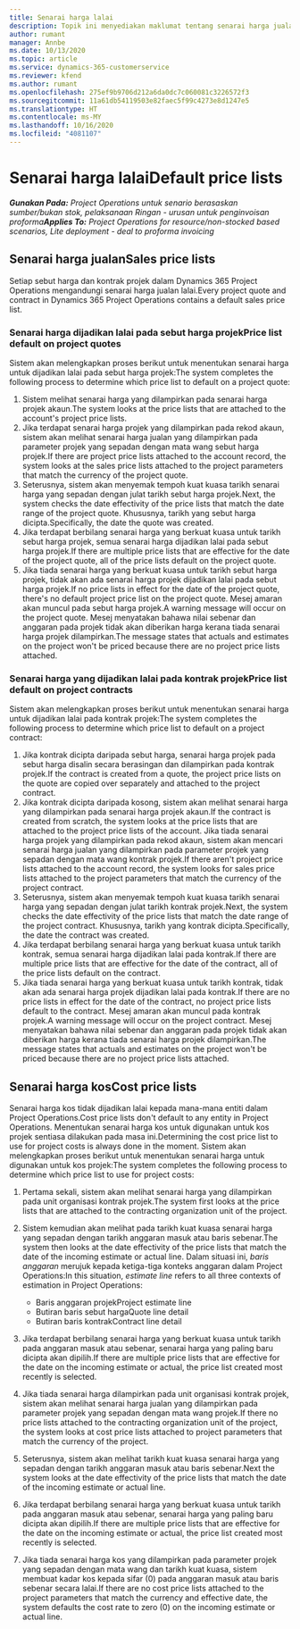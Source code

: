 ```yaml
---
title: Senarai harga lalai
description: Topik ini menyediakan maklumat tentang senarai harga jualan dan kos lalai dalam Project Operations.
author: rumant
manager: Annbe
ms.date: 10/13/2020
ms.topic: article
ms.service: dynamics-365-customerservice
ms.reviewer: kfend
ms.author: rumant
ms.openlocfilehash: 275ef9b9706d212a6da0dc7c060081c3226572f3
ms.sourcegitcommit: 11a61db54119503e82faec5f99c4273e8d1247e5
ms.translationtype: HT
ms.contentlocale: ms-MY
ms.lasthandoff: 10/16/2020
ms.locfileid: "4081107"
---
```

# <a name="default-price-lists"></a><span data-ttu-id="84de8-103">Senarai harga lalai</span><span class="sxs-lookup"><span data-stu-id="84de8-103">Default price lists</span></span>

<span data-ttu-id="84de8-104">_**Gunakan Pada:** Project Operations untuk senario berasaskan sumber/bukan stok, pelaksanaan Ringan - urusan untuk penginvoisan proforma_</span><span class="sxs-lookup"><span data-stu-id="84de8-104">_**Applies To:** Project Operations for resource/non-stocked based scenarios, Lite deployment - deal to proforma invoicing_</span></span>

## <a name="sales-price-lists"></a><span data-ttu-id="84de8-105">Senarai harga jualan</span><span class="sxs-lookup"><span data-stu-id="84de8-105">Sales price lists</span></span>

<span data-ttu-id="84de8-106">Setiap sebut harga dan kontrak projek dalam Dynamics 365 Project Operations mengandungi senarai harga jualan lalai.</span><span class="sxs-lookup"><span data-stu-id="84de8-106">Every project quote and contract in Dynamics 365 Project Operations contains a default sales price list.</span></span> 

### <a name="price-list-default-on-project-quotes"></a><span data-ttu-id="84de8-107">Senarai harga dijadikan lalai pada sebut harga projek</span><span class="sxs-lookup"><span data-stu-id="84de8-107">Price list default on project quotes</span></span>
<span data-ttu-id="84de8-108">Sistem akan melengkapkan proses berikut untuk menentukan senarai harga untuk dijadikan lalai pada sebut harga projek:</span><span class="sxs-lookup"><span data-stu-id="84de8-108">The system completes the following process to determine which price list to default on a project quote:</span></span>

1. <span data-ttu-id="84de8-109">Sistem melihat senarai harga yang dilampirkan pada senarai harga projek akaun.</span><span class="sxs-lookup"><span data-stu-id="84de8-109">The system looks at the price lists that are attached to the account's project price lists.</span></span> 
2. <span data-ttu-id="84de8-110">Jika terdapat senarai harga projek yang dilampirkan pada rekod akaun, sistem akan melihat senarai harga jualan yang dilampirkan pada parameter projek yang sepadan dengan mata wang sebut harga projek.</span><span class="sxs-lookup"><span data-stu-id="84de8-110">If there are project price lists attached to the account record, the system looks at the sales price lists attached to the project parameters that match the currency of the project quote.</span></span>
3. <span data-ttu-id="84de8-111">Seterusnya, sistem akan menyemak tempoh kuat kuasa tarikh senarai harga yang sepadan dengan julat tarikh sebut harga projek.</span><span class="sxs-lookup"><span data-stu-id="84de8-111">Next, the system checks the date effectivity of the price lists that match the date range of the project quote.</span></span> <span data-ttu-id="84de8-112">Khususnya, tarikh yang sebut harga dicipta.</span><span class="sxs-lookup"><span data-stu-id="84de8-112">Specifically, the date the quote was created.</span></span>
4. <span data-ttu-id="84de8-113">Jika terdapat berbilang senarai harga yang berkuat kuasa untuk tarikh sebut harga projek, semua senarai harga dijadikan lalai pada sebut harga projek.</span><span class="sxs-lookup"><span data-stu-id="84de8-113">If there are multiple price lists that are effective for the date of the project quote, all of the price lists default on the project quote.</span></span>
5. <span data-ttu-id="84de8-114">Jika tiada senarai harga yang berkuat kuasa untuk tarikh sebut harga projek, tidak akan ada senarai harga projek dijadikan lalai pada sebut harga projek.</span><span class="sxs-lookup"><span data-stu-id="84de8-114">If no price lists in effect for the date of the project quote, there's no default project price list on the project quote.</span></span> <span data-ttu-id="84de8-115">Mesej amaran akan muncul pada sebut harga projek.</span><span class="sxs-lookup"><span data-stu-id="84de8-115">A warning message will occur on the project quote.</span></span> <span data-ttu-id="84de8-116">Mesej menyatakan bahawa nilai sebenar dan anggaran pada projek tidak akan diberikan harga kerana tiada senarai harga projek dilampirkan.</span><span class="sxs-lookup"><span data-stu-id="84de8-116">The message states that actuals and estimates on the project won't be priced because there are no project price lists attached.</span></span>

### <a name="price-list-default-on-project-contracts"></a><span data-ttu-id="84de8-117">Senarai harga yang dijadikan lalai pada kontrak projek</span><span class="sxs-lookup"><span data-stu-id="84de8-117">Price list default on project contracts</span></span> 
<span data-ttu-id="84de8-118">Sistem akan melengkapkan proses berikut untuk menentukan senarai harga untuk dijadikan lalai pada kontrak projek:</span><span class="sxs-lookup"><span data-stu-id="84de8-118">The system completes the following process to determine which price list to default on a project contract:</span></span>

1. <span data-ttu-id="84de8-119">Jika kontrak dicipta daripada sebut harga, senarai harga projek pada sebut harga disalin secara berasingan dan dilampirkan pada kontrak projek.</span><span class="sxs-lookup"><span data-stu-id="84de8-119">If the contract is created from a quote, the project price lists on the quote are copied over separately and attached to the project contract.</span></span>
2. <span data-ttu-id="84de8-120">Jika kontrak dicipta daripada kosong, sistem akan melihat senarai harga yang dilampirkan pada senarai harga projek akaun.</span><span class="sxs-lookup"><span data-stu-id="84de8-120">If the contract is created from scratch, the system looks at the price lists that are attached to the project price lists of the account.</span></span> <span data-ttu-id="84de8-121">Jika tiada senarai harga projek yang dilampirkan pada rekod akaun, sistem akan mencari senarai harga jualan yang dilampirkan pada parameter projek yang sepadan dengan mata wang kontrak projek.</span><span class="sxs-lookup"><span data-stu-id="84de8-121">If there aren't project price lists attached to the account record, the system looks for sales price lists attached to the project parameters that match the currency of the project contract.</span></span>
4. <span data-ttu-id="84de8-122">Seterusnya, sistem akan menyemak tempoh kuat kuasa tarikh senarai harga yang sepadan dengan julat tarikh kontrak projek.</span><span class="sxs-lookup"><span data-stu-id="84de8-122">Next, the system checks the date effectivity of the price lists that match the date range of the project contract.</span></span> <span data-ttu-id="84de8-123">Khususnya, tarikh yang kontrak dicipta.</span><span class="sxs-lookup"><span data-stu-id="84de8-123">Specifically, the date the contract was created.</span></span>
5. <span data-ttu-id="84de8-124">Jika terdapat berbilang senarai harga yang berkuat kuasa untuk tarikh kontrak, semua senarai harga dijadikan lalai pada kontrak.</span><span class="sxs-lookup"><span data-stu-id="84de8-124">If there are multiple price lists that are effective for the date of the contract, all of the price lists default on the contract.</span></span>
6. <span data-ttu-id="84de8-125">Jika tiada senarai harga yang berkuat kuasa untuk tarikh kontrak, tidak akan ada senarai harga projek dijadikan lalai pada kontrak.</span><span class="sxs-lookup"><span data-stu-id="84de8-125">If there are no price lists in effect for the date of the contract, no project price lists default to the contract.</span></span> <span data-ttu-id="84de8-126">Mesej amaran akan muncul pada kontrak projek.</span><span class="sxs-lookup"><span data-stu-id="84de8-126">A warning message will occur on the project contract.</span></span> <span data-ttu-id="84de8-127">Mesej menyatakan bahawa nilai sebenar dan anggaran pada projek tidak akan diberikan harga kerana tiada senarai harga projek dilampirkan.</span><span class="sxs-lookup"><span data-stu-id="84de8-127">The message states that actuals and estimates on the project won't be priced because there are no project price lists attached.</span></span>

## <a name="cost-price-lists"></a><span data-ttu-id="84de8-128">Senarai harga kos</span><span class="sxs-lookup"><span data-stu-id="84de8-128">Cost price lists</span></span>

<span data-ttu-id="84de8-129">Senarai harga kos tidak dijadikan lalai kepada mana-mana entiti dalam Project Operations.</span><span class="sxs-lookup"><span data-stu-id="84de8-129">Cost price lists don't default to any entity in Project Operations.</span></span> <span data-ttu-id="84de8-130">Menentukan senarai harga kos untuk digunakan untuk kos projek sentiasa dilakukan pada masa ini.</span><span class="sxs-lookup"><span data-stu-id="84de8-130">Determining the cost price list to use for project costs is always done in the moment.</span></span> <span data-ttu-id="84de8-131">Sistem akan melengkapkan proses berikut untuk menentukan senarai harga untuk digunakan untuk kos projek:</span><span class="sxs-lookup"><span data-stu-id="84de8-131">The system completes the following process to determine which price list to use for project costs:</span></span>

1. <span data-ttu-id="84de8-132">Pertama sekali, sistem akan melihat senarai harga yang dilampirkan pada unit organisasi kontrak projek.</span><span class="sxs-lookup"><span data-stu-id="84de8-132">The system first looks at the price lists that are attached to the contracting organization unit of the project.</span></span>
2. <span data-ttu-id="84de8-133">Sistem kemudian akan melihat pada tarikh kuat kuasa senarai harga yang sepadan dengan tarikh anggaran masuk atau baris sebenar.</span><span class="sxs-lookup"><span data-stu-id="84de8-133">The system then looks at the date effectivity of the price lists that match the date of the incoming estimate or actual line.</span></span> <span data-ttu-id="84de8-134">Dalam situasi ini, *baris anggaran* merujuk kepada ketiga-tiga konteks anggaran dalam Project Operations:</span><span class="sxs-lookup"><span data-stu-id="84de8-134">In this situation, *estimate line* refers to all three contexts of estimation in Project Operations:</span></span>

    - <span data-ttu-id="84de8-135">Baris anggaran projek</span><span class="sxs-lookup"><span data-stu-id="84de8-135">Project estimate line</span></span>
    - <span data-ttu-id="84de8-136">Butiran baris sebut harga</span><span class="sxs-lookup"><span data-stu-id="84de8-136">Quote line detail</span></span>
    - <span data-ttu-id="84de8-137">Butiran baris kontrak</span><span class="sxs-lookup"><span data-stu-id="84de8-137">Contract line detail</span></span>
  
3. <span data-ttu-id="84de8-138">Jika terdapat berbilang senarai harga yang berkuat kuasa untuk tarikh pada anggaran masuk atau sebenar, senarai harga yang paling baru dicipta akan dipilih.</span><span class="sxs-lookup"><span data-stu-id="84de8-138">If there are multiple price lists that are effective for the date on the incoming estimate or actual, the price list created most recently is selected.</span></span>
4. <span data-ttu-id="84de8-139">Jika tiada senarai harga dilampirkan pada unit organisasi kontrak projek, sistem akan melihat senarai harga jualan yang dilampirkan pada parameter projek yang sepadan dengan mata wang projek.</span><span class="sxs-lookup"><span data-stu-id="84de8-139">If there no price lists attached to the contracting organization unit of the project, the system looks at cost price lists attached to project parameters that match the currency of the project.</span></span>
5. <span data-ttu-id="84de8-140">Seterusnya, sistem akan melihat tarikh kuat kuasa senarai harga yang sepadan dengan tarikh anggaran masuk atau baris sebenar.</span><span class="sxs-lookup"><span data-stu-id="84de8-140">Next the system looks at the date effectivity of the price lists that match the date of the incoming estimate or actual line.</span></span> 
6. <span data-ttu-id="84de8-141">Jika terdapat berbilang senarai harga yang berkuat kuasa untuk tarikh pada anggaran masuk atau sebenar, senarai harga yang paling baru dicipta akan dipilih.</span><span class="sxs-lookup"><span data-stu-id="84de8-141">If there are multiple price lists that are effective for the date on the incoming estimate or actual, the price list created most recently is selected.</span></span>
7. <span data-ttu-id="84de8-142">Jika tiada senarai harga kos yang dilampirkan pada parameter projek yang sepadan dengan mata wang dan tarikh kuat kuasa, sistem membuat kadar kos kepada sifar (0) pada anggaran masuk atau baris sebenar secara lalai.</span><span class="sxs-lookup"><span data-stu-id="84de8-142">If there are no cost price lists attached to the project parameters that match the currency and effective date, the system defaults the cost rate to zero (0) on the incoming estimate or actual line.</span></span>
